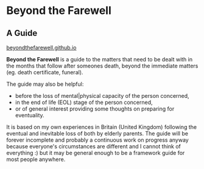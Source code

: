 # Beyond the Farewell
## A Guide

[beyondthefarewell.github.io](https://beyondthefarewell.github.io/)

**Beyond the Farewell** is a guide to the matters that need to be dealt with in the months that follow after someones death, beyond the immediate matters (eg. death certificate, funeral).

The guide may also be helpful:

- before the loss of mental|physical capacity of the person concerned,
- in the end of life (EOL) stage of the person concerned,
- or of general interest providing some thoughts on preparing for eventuality.

It is based on my own experiences in Britain (United Kingdom) following the eventual and inevitable loss of both by elderly parents. The guide will be forever incomplete and probably a continuous work on progress anyway because everyone's circumstances are different and I cannot think of everything :) but it may be general enough to be a framework guide for most people anywhere.
